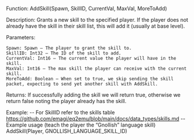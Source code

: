 Function: AddSkill(Spawn, SkillID, CurrentVal, MaxVal, MoreToAdd)

Description: Grants a new skill to the specified player. If the player does not already have the skill in their skill list, this will add it (usually at base level).

Parameters:

    Spawn: Spawn – The player to grant the skill to.
    SkillID: Int32 – The ID of the skill to add.
    CurrentVal: Int16 – The current value the player will have in the skill.
    MaxVal: Int16 – The max skill the player can receive with the current skill.
    MoreToAdd: Boolean – When set to true, we skip sending the skill packet, expecting to send yet another skill with AddSkill.

Returns: If successfully adding the skill we will return true, otherwise we return false noting the player already has the skill.

Example:
-- For SkillID refer to the skills table https://github.com/emagi/eq2emu/blob/main/docs/data_types/skills.md
-- Example usage (teach the player the “Gnollish” language skill)
AddSkill(Player, GNOLLISH_LANGUAGE_SKILL_ID)